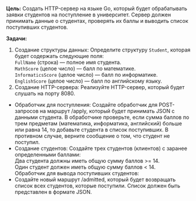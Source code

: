 **Цель:** Создать HTTP-сервер на языке Go, который будет обрабатывать заявки студентов на поступление в университет. Сервер должен принимать данные о студентах, проверять их баллы и выводить список поступивших студентов.  

**Задачи:**
1. Создание структуры данных:
Определите структуру `Student`, которая будет содержать следующие поля:  
`FullName` (строка) — полное имя студента.  
`MathScore` (целое число) — балл по математике.  
`InformaticsScore` (целое число) — балл по информатике.  
`EnglishScore` (целое число) — балл по английскому языку.  
2. Создание HTTP-сервера:
Реализуйте HTTP-сервер, который будет слушать на порту 8080.
- Обработчик для поступления:
Создайте обработчик для POST-запросов на маршрут /apply, который будет принимать JSON с данными студента.
В обработчике проверьте, если сумма баллов по трем предметам (математика, информатика, английский) больше или равна 14, то добавьте студента в список поступивших. В противном случае, верните сообщение о том, что студент не поступил.
- Создание студентов:
Создайте трех студентов (клиентов) с заранее определенными баллами:  
Два студента должны иметь общую сумму баллов >= 14.  
Один студент должен иметь общую сумму баллов < 14.  
Обработчик для вывода поступивших студентов:
 - Создайте новый маршрут /admitted, который будет возвращать список всех студентов, которые поступили. Список должен быть представлен в формате JSON.
